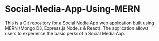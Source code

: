 # Social-Media-App-Using-MERN
This is a Git repository for a Social Media App web application built using MERN (Mongo DB, Express.js Node.js &amp; React). The application allows users to experience the basic perks of a Social Media App.
